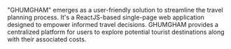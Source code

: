 "GHUMGHAM" emerges as a user-friendly solution to streamline the travel
planning process. It&#39;s a ReactJS-based single-page web application designed to
empower informed travel decisions. GHUMGHAM provides a centralized
platform for users to explore potential tourist destinations along with their
associated costs.
